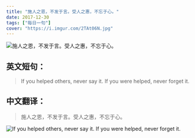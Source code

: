 ```yaml
---
title: "施人之恩，不发于言。受人之惠，不忘于心。"
date: 2017-12-30
tags: ["每日一句"]
cover: "https://i.imgur.com/2TAt06N.jpg"
---
```


![施人之恩，不发于言。受人之惠，不忘于心。](https://i.imgur.com/cBHlNCt.jpg)

## 英文短句：
> If you helped others, never say it. If you were helped, never forget it.

<!--more-->

## 中文翻译：
> 施人之恩，不发于言。受人之惠，不忘于心。

![If you helped others, never say it. If you were helped, never forget it.](https://i.imgur.com/lTIVWue.jpg)

